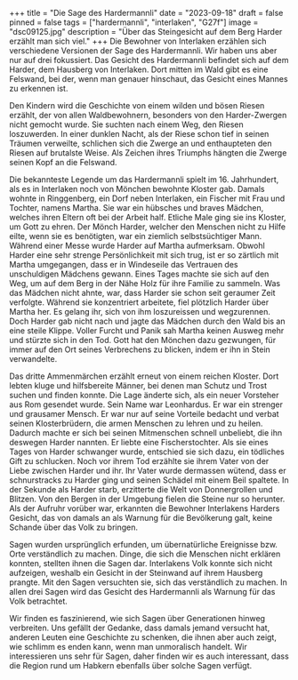 +++
title = "Die Sage des Hardermannli"
date = "2023-09-18"
draft = false
pinned = false
tags = ["hardermannli", "interlaken", "G27f"]
image = "dsc09125.jpg"
description = "Über das Steingesicht auf dem Berg Harder erzählt man sich viel."
+++
Die Bewohner von Interlaken erzählen sich verschiedene Versionen der Sage des Hardermannli. Wir haben uns aber nur auf drei fokussiert. Das Gesicht des Hardermannli befindet sich auf dem Harder, dem Hausberg von Interlaken. Dort mitten im Wald gibt es eine Felswand, bei der, wenn man genauer hinschaut, das Gesicht eines Mannes zu erkennen ist.

Den Kindern wird die Geschichte von einem wilden und bösen Riesen erzählt, der von allen Waldbewohnern, besonders von den Harder-Zwergen nicht gemocht wurde. Sie suchten nach einem Weg, den Riesen loszuwerden. In einer dunklen Nacht, als der Riese schon tief in seinen Träumen verweilte, schlichen sich die Zwerge an und enthaupteten den Riesen auf brutalste Weise. Als Zeichen ihres Triumphs hängten die Zwerge seinen Kopf an die Felswand. 

Die bekannteste Legende um das Hardermannli spielt im 16. Jahrhundert, als es in Interlaken noch von Mönchen bewohnte Kloster gab. Damals wohnte in Ringgenberg, ein Dorf neben Interlaken, ein Fischer mit Frau und Tochter, namens Martha. Sie war ein hübsches und braves Mädchen, welches ihren Eltern oft bei der Arbeit half. Etliche Male ging sie ins Kloster, um Gott zu ehren. Der Mönch Harder, welcher den Menschen nicht zu Hilfe eilte, wenn sie es benötigten, war ein ziemlich selbstsüchtiger Mann. Während einer Messe wurde Harder auf Martha aufmerksam. Obwohl Harder eine sehr strenge Persönlichkeit mit sich trug, ist er so zärtlich mit Martha umgegangen, dass er in Windeseile das Vertrauen des unschuldigen Mädchens gewann. Eines Tages machte sie sich auf den Weg, um auf dem Berg in der Nähe Holz für ihre Familie zu sammeln. Was das Mädchen nicht ahnte, war, dass Harder sie schon seit geraumer Zeit verfolgte. Während sie konzentriert arbeitete, fiel plötzlich Harder über Martha her. Es gelang ihr, sich von ihm loszureissen und wegzurennen. Doch Harder gab nicht nach und jagte das Mädchen durch den Wald bis an eine steile Klippe. Voller Furcht und Panik sah Martha keinen Ausweg mehr und stürzte sich in den Tod. Gott hat den Mönchen dazu gezwungen, für immer auf den Ort seines Verbrechens zu blicken, indem er ihn in Stein verwandelte. 

Das dritte Ammenmärchen erzählt erneut von einem reichen Kloster. Dort lebten kluge und hilfsbereite Männer, bei denen man Schutz und Trost suchen und finden konnte. Die Lage änderte sich, als ein neuer Vorsteher aus Rom gesendet wurde. Sein Name war Leonhardus. Er war ein strenger und grausamer Mensch. Er war nur auf seine Vorteile bedacht und verbat seinen Klosterbrüdern, die armen Menschen zu lehren und zu heilen. Dadurch machte er sich bei seinen Mitmenschen schnell unbeliebt, die ihn deswegen Harder nannten. Er liebte eine Fischerstochter. Als sie eines Tages von Harder schwanger wurde, entschied sie sich dazu, ein tödliches Gift zu schlucken. Noch vor ihrem Tod erzählte sie ihrem Vater von der Liebe zwischen Harder und ihr. Ihr Vater wurde dermassen wütend, dass er schnurstracks zu Harder ging und seinen Schädel mit einem Beil spaltete. In der Sekunde als Harder starb, erzitterte die Welt von Donnergrollen und Blitzen. Von den Bergen  in der Umgebung fielen die Steine nur so herunter. Als der Aufruhr vorüber war, erkannten die Bewohner Interlakens Harders Gesicht, das von damals an als Warnung für die Bevölkerung galt, keine Schande über das Volk zu bringen. 

Sagen wurden ursprünglich erfunden, um übernatürliche Ereignisse bzw. Orte verständlich zu machen. Dinge, die sich die Menschen nicht erklären konnten, stellten ihnen die Sagen dar. Interlakens Volk konnte sich nicht aufzeigen, weshalb ein Gesicht in der Steinwand auf ihrem Hausberg prangte. Mit den Sagen versuchten sie, sich das verständlich zu machen. In allen drei Sagen wird das Gesicht des Hardermannli als Warnung für das Volk betrachtet.

Wir finden es faszinierend, wie sich Sagen über Generationen hinweg verbreiten. Uns gefällt der Gedanke, dass damals jemand versucht hat, anderen Leuten eine Geschichte zu schenken, die ihnen aber auch zeigt, wie schlimm es enden kann, wenn man unmoralisch handelt. Wir interessieren uns sehr für Sagen, daher finden wir es auch interessant, dass die Region rund um Habkern ebenfalls über solche Sagen verfügt.